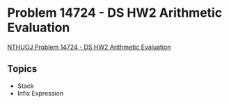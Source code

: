 # Problem 14724 - DS HW2 Arithmetic Evaluation
[NTHUOJ Problem 14724 - DS HW2 Arithmetic Evaluation](https://acm.cs.nthu.edu.tw/problem/14724/)


## Topics
- Stack
- Infix Expression